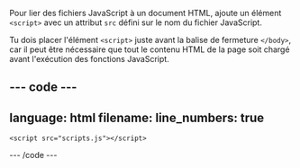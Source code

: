 Pour lier des fichiers JavaScript à un document HTML, ajoute un élément `<script>` avec un attribut `src` défini sur le nom du fichier JavaScript.

Tu dois placer l'élément `<script>` juste avant la balise de fermeture `</body>`, car il peut être nécessaire que tout le contenu HTML de la page soit chargé avant l'exécution des fonctions JavaScript.

## --- code ---

language: html
filename:
line_numbers: true
-------------------------------------------------------

  <body>
    <!-- HTML content -->

```
<script src="scripts.js"></script>
```

  </body>

\--- /code ---
